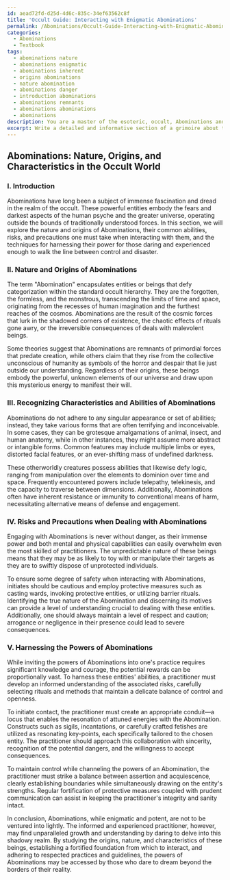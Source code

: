 ```yaml
---
id: aead72fd-d25d-4d6c-835c-34ef63562c8f
title: 'Occult Guide: Interacting with Enigmatic Abominations'
permalink: /Abominations/Occult-Guide-Interacting-with-Enigmatic-Abominations/
categories:
  - Abominations
  - Textbook
tags:
  - abominations nature
  - abominations enigmatic
  - abominations inherent
  - origins abominations
  - nature abomination
  - abominations danger
  - introduction abominations
  - abominations remnants
  - abominations abominations
  - abominations
description: You are a master of the esoteric, occult, Abominations and education, you have written many textbooks on the subject in ways that provide students with rich and deep understanding of the subject. You are being asked to write textbook-like sections on a topic and you do it with full context, explainability, and reliability in accuracy to the true facts of the topic at hand, in a textbook style that a student would easily be able to learn from, in a rich, engaging, and contextual way. Always include relevant context (such as formulas and history), related concepts, and in a way that someone can gain deep insights from.
excerpt: Write a detailed and informative section of a grimoire about the nature, origins, and characteristics of Abominations in the occult world. Include information on how to recognize them, their common abilities, and the potential risks and precautions an initiate should take when dealing with these powerful entities. Additionally, discuss any potential methods or rituals for harnessing the powers of Abominations for those knowledgeable and brave enough to attempt such practices.
---
```


## Abominations: Nature, Origins, and Characteristics in the Occult World

### I. Introduction

Abominations have long been a subject of immense fascination and dread in the realm of the occult. These powerful entities embody the fears and darkest aspects of the human psyche and the greater universe, operating outside the bounds of traditionally understood forces. In this section, we will explore the nature and origins of Abominations, their common abilities, risks, and precautions one must take when interacting with them, and the techniques for harnessing their power for those daring and experienced enough to walk the line between control and disaster.

### II. Nature and Origins of Abominations

The term "Abomination" encapsulates entities or beings that defy categorization within the standard occult hierarchy. They are the forgotten, the formless, and the monstrous, transcending the limits of time and space, originating from the recesses of human imagination and the furthest reaches of the cosmos. Abominations are the result of the cosmic forces that lurk in the shadowed corners of existence, the chaotic effects of rituals gone awry, or the irreversible consequences of deals with malevolent beings. 

Some theories suggest that Abominations are remnants of primordial forces that predate creation, while others claim that they rise from the collective unconscious of humanity as symbols of the horror and despair that lie just outside our understanding. Regardless of their origins, these beings embody the powerful, unknown elements of our universe and draw upon this mysterious energy to manifest their will.

### III. Recognizing Characteristics and Abilities of Abominations

Abominations do not adhere to any singular appearance or set of abilities; instead, they take various forms that are often terrifying and inconceivable. In some cases, they can be grotesque amalgamations of animal, insect, and human anatomy, while in other instances, they might assume more abstract or intangible forms. Common features may include multiple limbs or eyes, distorted facial features, or an ever-shifting mass of undefined darkness.

These otherworldly creatures possess abilities that likewise defy logic, ranging from manipulation over the elements to dominion over time and space. Frequently encountered powers include telepathy, telekinesis, and the capacity to traverse between dimensions. Additionally, Abominations often have inherent resistance or immunity to conventional means of harm, necessitating alternative means of defense and engagement.

### IV. Risks and Precautions when Dealing with Abominations

Engaging with Abominations is never without danger, as their immense power and both mental and physical capabilities can easily overwhelm even the most skilled of practitioners. The unpredictable nature of these beings means that they may be as likely to toy with or manipulate their targets as they are to swiftly dispose of unprotected individuals.

To ensure some degree of safety when interacting with Abominations, initiates should be cautious and employ protective measures such as casting wards, invoking protective entities, or utilizing barrier rituals. Identifying the true nature of the Abomination and discerning its motives can provide a level of understanding crucial to dealing with these entities. Additionally, one should always maintain a level of respect and caution; arrogance or negligence in their presence could lead to severe consequences. 

### V. Harnessing the Powers of Abominations

While inviting the powers of Abominations into one's practice requires significant knowledge and courage, the potential rewards can be proportionally vast. To harness these entities' abilities, a practitioner must develop an informed understanding of the associated risks, carefully selecting rituals and methods that maintain a delicate balance of control and openness. 

To initiate contact, the practitioner must create an appropriate conduit—a locus that enables the resonation of attuned energies with the Abomination. Constructs such as sigils, incantations, or carefully crafted fetishes are utilized as resonating key-points, each specifically tailored to the chosen entity. The practitioner should approach this collaboration with sincerity, recognition of the potential dangers, and the willingness to accept consequences.

To maintain control while channeling the powers of an Abomination, the practitioner must strike a balance between assertion and acquiescence, clearly establishing boundaries while simultaneously drawing on the entity's strengths. Regular fortification of protective measures coupled with prudent communication can assist in keeping the practitioner's integrity and sanity intact.

In conclusion, Abominations, while enigmatic and potent, are not to be ventured into lightly. The informed and experienced practitioner, however, may find unparalleled growth and understanding by daring to delve into this shadowy realm. By studying the origins, nature, and characteristics of these beings, establishing a fortified foundation from which to interact, and adhering to respected practices and guidelines, the powers of Abominations may be accessed by those who dare to dream beyond the borders of their reality.
